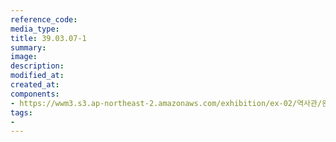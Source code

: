 ```yaml
---
reference_code:
media_type:
title: 39.03.07-1
summary:
image:
description:
modified_at:
created_at:
components:
- https://wwm3.s3.ap-northeast-2.amazonaws.com/exhibition/ex-02/역사관/완_강덕경할머니와+신문헤드/39.03.07-1.jpg
tags:
-
---
```

